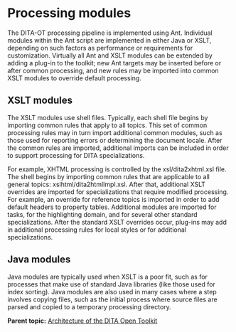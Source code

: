 # Processing modules

The DITA-OT processing pipeline is implemented using Ant. Individual modules within the Ant script are implemented in either Java or XSLT, depending on such factors as performance or requirements for customization. Virtually all Ant and XSLT modules can be extended by adding a plug-in to the toolkit; new Ant targets may be inserted before or after common processing, and new rules may be imported into common XSLT modules to override default processing.

## XSLT modules

The XSLT modules use shell files. Typically, each shell file begins by importing common rules that apply to all topics. This set of common processing rules may in turn import additional common modules, such as those used for reporting errors or determining the document locale. After the common rules are imported, additional imports can be included in order to support processing for DITA specializations.

For example, XHTML processing is controlled by the xsl/dita2xhtml.xsl file. The shell begins by importing common rules that are applicable to all general topics: xslhtml/dita2htmlImpl.xsl. After that, additional XSLT overrides are imported for specializations that require modified processing. For example, an override for reference topics is imported in order to add default headers to property tables. Additional modules are imported for tasks, for the highlighting domain, and for several other standard specializations. After the standard XSLT overrides occur, plug-ins may add in additional processing rules for local styles or for additional specializations.

## Java modules

Java modules are typically used when XSLT is a poor fit, such as for processes that make use of standard Java libraries \(like those used for index sorting\). Java modules are also used in many cases where a step involves copying files, such as the initial process where source files are parsed and copied to a temporary processing directory.

**Parent topic:** [Architecture of the DITA Open Toolkit](../reference/architecture.md)


